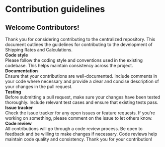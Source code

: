 # Contribution guidelines

## Welcome Contributors!  

Thank you for considering contributing to the centralized repository. This document outlines the guidelines for contributing to the development of Shipping Rates and Calculations.  
**Code style**  
Please follow the coding style and conventions used in the existing codebase. This helps maintain consistency across the project.  
**Documentation**  
Ensure that your contributions are well-documented. Include comments in your code where necessary and provide a clear and concise description of your changes in the pull request.  
**Testing**  
Before submitting a pull request, make sure your changes have been tested thoroughly. Include relevant test cases and ensure that existing tests pass.  
**Issue tracker**  
Check the issue tracker for any open issues or feature requests. If you're working on something, please comment on the issue to let others know.  
**Code review**  
All contributions will go through a code review process. Be open to feedback and be willing to make changes if necessary. Code reviews help maintain code quality and consistency.
Thank you for your contribution!
